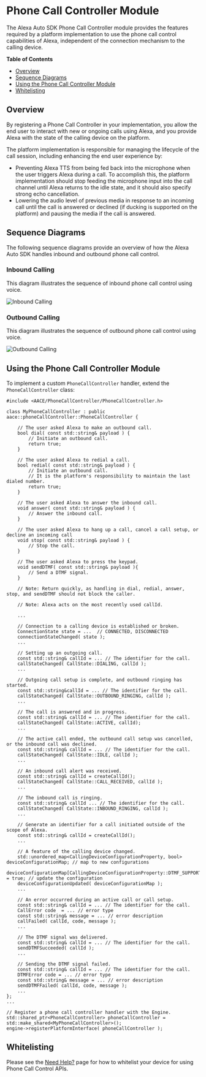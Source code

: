 # Phone Call Controller Module

The Alexa Auto SDK Phone Call Controller module provides the features required by a platform implementation to use the phone call control capabilities of Alexa, independent of the connection mechanism to the calling device.

**Table of Contents**

* [Overview](#overview)
* [Sequence Diagrams](#sequence-diagrams)
* [Using the Phone Call Controller Module](#using-the-pcc-module)
* [Whitelisting](#whitelisting)

## Overview<a id="overview"></a>

By registering a Phone Call Controller in your implementation, you allow the end user to interact with new or ongoing calls using Alexa, and you provide Alexa with the state of the calling device on the platform.

The platform implementation is responsible for managing the lifecycle of the call session, including  enhancing the end user experience by:

* Preventing Alexa TTS from being fed back into the microphone when the user triggers Alexa during a call. To accomplish this, the platform implementation should stop feeding the microphone input into the call channel until Alexa returns to the idle state, and it should also specify strong echo cancellation.
* Lowering the audio level of previous media in response to an incoming call until the call is answered or declined (if ducking is supported on the platform) and pausing the media if the call is answered.

## Sequence Diagrams<a id="sequence-diagrams"></a>

The following sequence diagrams provide an overview of how the Alexa Auto SDK handles inbound and outbound phone call control.

### Inbound Calling

This diagram illustrates the sequence of inbound phone call control using voice.

![Inbound Calling](./assets/aac-pcc-inbound-call.png)

### Outbound Calling

This diagram illustrates the sequence of outbound phone call control using voice.

![Outbound Calling](./assets/aac-pcc-outbound-call.png)

## Using the Phone Call Controller Module <a id = "using-the-pcc-module"></a>

To implement a custom `PhoneCallController` handler, extend the `PhoneCallController` class:
```
#include <AACE/PhoneCallController/PhoneCallController.h>

class MyPhoneCallController : public aace::phoneCallController::PhoneCallController {

    // The user asked Alexa to make an outbound call.
    bool dial( const std::string& payload ) {
        // Initiate an outbound call.
        return true;
    }

    // The user asked Alexa to redial a call.
    bool redial( const std::string& payload ) {
        // Initiate an outbound call.
        // It is the platform's responsibility to maintain the last dialed number.
        return true;
    }

    // The user asked Alexa to answer the inbound call.
    void answer( const std::string& payload ) {
        // Answer the inbound call.
    }

    // The user asked Alexa to hang up a call, cancel a call setup, or decline an incoming call
    void stop( const std::string& payload ) {
        // Stop the call.
    }

    // The user asked Alexa to press the keypad.
    void sendDTMF( const std::string& payload ){
        // Send a DTMF signal.
    }

    // Note: Return quickly, as handling in dial, redial, answer, stop, and sendDTMF should not block the caller.
    
    // Note: Alexa acts on the most recently used callId.

    ...

    // Connection to a calling device is established or broken.
    ConnectionState state = ...  // CONNECTED, DISCONNECTED
    connectionStateChanged( state );
    ...
    
    // Setting up an outgoing call.
    const std::string& callId = ... // The identifier for the call.
    callStateChanged( CallState::DIALING, callId );
    ...
    
    // Outgoing call setup is complete, and outbound ringing has started.
    const std::string&callId = ... // The identifier for the call.
    callStateChanged( CallState::OUTBOUND_RINGING, callId );
    ...
    
    // The call is answered and in progress.
    const std::string& callId = ... // The identifier for the call.
    callStateChanged( CallState::ACTIVE, callId);
    ...
    
    // The active call ended, the outbound call setup was cancelled, or the inbound call was declined.
    const std::string& callId = ... // The identifier for the call.
    callStateChanged( CallState::IDLE, callId );
    ...
    
    // An inbound call alert was received.
    const std::string& callId = createCallId();
    callStateChanged( CallState::CALL_RECEIVED, callId );
    ...
    
    // The inbound call is ringing.
    const std::string& callId ... // The identifier for the call.
    callStateChanged( CallState::INBOUND_RINGING, callId );
    ...
    
    // Generate an identifier for a call initiated outside of the scope of Alexa.
    const std::string& callId = createCallId();
    ...
    
    // A feature of the calling device changed.
    std::unordered_map<CallingDeviceConfigurationProperty, bool> deviceConfigurationMap; // map to new configurations
    deviceConfigurationMap[CallingDeviceConfigurationProperty::DTMF_SUPPORTED] = true; // update the configuration
    deviceConfigurationUpdated( deviceConfigurationMap );
    ...
    
    // An error occurred during an active call or call setup.
    const std::string& callId = ... // The identifier for the call.
    CallError code  = ... // error type
    const std::string& message = ... // error description
    callFailed( callId, code, message );
    ...
    
    // The DTMF signal was delivered.
    const std::string& callId = ... // The identifier for the call.
    sendDTMFSucceeded( callId );
    ...
    
    // Sending the DTMF signal failed.
    const std::string& callId = ... // The identifier for the call.
    DTMFError code = ... // error type
    const std::string& message = ... // error description
    sendDTMFFailed( callId, code, message );
    ...
};
...

// Register a phone call controller handler with the Engine.
std::shared_ptr<PhoneCallController> phoneCallController = std::make_shared<MyPhoneCallController>();
engine->registerPlatformInterface( phoneCallController );
```

## Whitelisting<a id="whitelisting"></a>

Please see the [Need Help?](../../NEED_HELP.md) page for how to whitelist your device for using Phone Call Control APIs.
